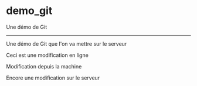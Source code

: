 # demo_git
Une démo de Git

------------------

Une démo de Git que l'on va mettre sur le serveur

Ceci est une modification en ligne

Modification depuis la machine

Encore une modification sur le serveur
